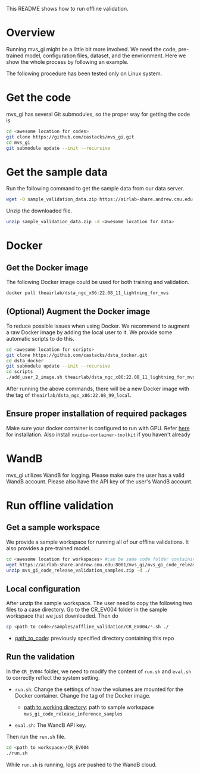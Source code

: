 This README shows how to run offline validation.

# Overview

Running mvs_gi might be a little bit more involved. We need the code, pre-trained model, 
configuration files, dataset, and the envrionment. Here we show the whole process by following 
an example.

The following procedure has been tested only on Linux system. 

# Get the code

mvs_gi has several Git submodules, so the proper way for getting the code is

```bash
cd <awesome location for codes>
git clone https://github.com/castacks/mvs_gi.git
cd mvs_gi
git submodule update --init --recursive
```

# Get the sample data

Run the following command to get the sample data from our data server.

```bash
wget -O sample_validation_data.zip https://airlab-share.andrew.cmu.edu:8081/mvs_gi/code_release_202310_data.zip 
```

Unzip the downloaded file.

```bash
unzip sample_validation_data.zip -d <awesome location for data>
```

# Docker

## Get the Docker image

The following Docker image could be used for both training and validation.

```bash
docker pull theairlab/dsta_ngc_x86:22.08_11_lightning_for_mvs
```

## (Optional) Augment the Docker image

To reduce possible issues when using Docker. We recommend to augment a raw Docker image by 
adding the local user to it. We provide some automatic scripts to do this.

```bash
cd <awesome location for scripts>
git clone https://github.com/castacks/dsta_docker.git
cd dsta_docker
git submodule update --init --recursive
cd scripts
./add_user_2_image.sh theairlab/dsta_ngc_x86:22.08_11_lightning_for_mvs theairlab/dsta_ngc_x86:22.08_99_local
```

After running the above commands, there will be a new Docker image with the tag of 
`theairlab/dsta_ngc_x86:22.08_99_local`.

## Ensure proper installation of required packages
Make sure your docker container is configured to run with GPU. Refer [here](https://docs.nvidia.com/datacenter/cloud-native/container-toolkit/1.14.3/install-guide.html) for installation. Also install `nvidia-container-toolkit` if you haven't already

# WandB

mvs_gi utilizes WandB for logging. Please make sure the user has a valid WandB account. Please also have the API key of the user's WandB account.

# Run offline validation

## Get a sample workspace

We provide a sample workspace for running all of our offline validations. It also provides a 
pre-trained model.

```bash
cd <awesome location for workspaces> #can be same code folder containing this repo (mvs_gi)
wget https://airlab-share.andrew.cmu.edu:8081/mvs_gi/mvs_gi_code_release_validation_samples.zip
unzip mvs_gi_code_release_validation_samples.zip -d ./
```

## Local configuration

After unzip the sample workspace. The user need to copy the following two files to a case 
directory. Go to the CR_EV004 folder in the sample workspace that we just downloaded. Then do

```bash
cp <path to code>/samples/offline_validation/CR_EV004/*.sh ./
```
- [path_to_code](https://github.com/castacks/mvs_gi/tree/main/docs/offline_validation#get-the-code): previously specified directory containing this repo

## Run the validation

In the `CR_EV004` folder, we need to modify the content of `run.sh` and `eval.sh` to correctly 
reflect the system setting. 
- `run.sh`: Change the settings of how the volumes are mounted for the Docker container. Change the tag of the Docker image.
    - [path to working directory](https://github.com/castacks/mvs_gi/tree/main/docs/offline_validation#get-a-sample-workspace): path to sample workspace `mvs_gi_code_release_inference_samples`

- `eval.sh`: The WandB API key.

 Then run the `run.sh` file.

```bash
cd <path to workspace>/CR_EV004
./run.sh
```

While `run.sh` is running, logs are pushed to the WandB cloud. 